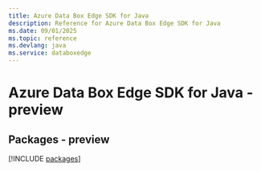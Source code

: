 ```yaml
---
title: Azure Data Box Edge SDK for Java
description: Reference for Azure Data Box Edge SDK for Java
ms.date: 09/01/2025
ms.topic: reference
ms.devlang: java
ms.service: databoxedge
---
```

# Azure Data Box Edge SDK for Java - preview
## Packages - preview
[!INCLUDE [packages](data-box-edge-index.md)]
